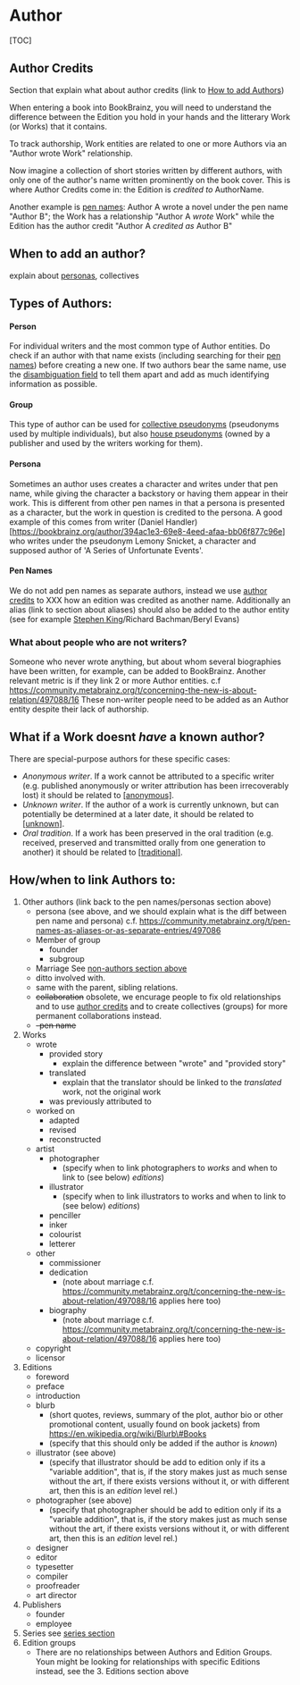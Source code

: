 # Author

[TOC]

## Author Credits
Section that explain what about author credits (link to [How to add Authors](#when-to-add-an-author))

When entering a book into BookBrainz, you will need to understand the difference between the Edition you hold in your hands and the litterary Work (or Works) that it contains.

To track authorship, Work entities are related to one or more Authors via an "Author wrote Work" relationship.

Now imagine a collection of short stories written by different authors, with only one of the author's name written prominently on the book cover.
This is where Author Credits come in: the Edition is *credited to* AuthorName.

Another example is [pen names](#pen-names): Author A wrote a novel under the pen name "Author B"; the Work has a relationship "Author A *wrote* Work" while the Edition has the author credit "Author A *credited as* Author B"

## When to add an author?
explain about [personas](#persona), collectives

## Types of Authors:

#### Person
For individual writers and the most common type of Author entities.
Do check if an author with that name exists (including searching for their [pen names](#pen-names)) before creating a new one.
If two authors bear the same name, use the [disambiguation field](../disambiguation.md) to tell them apart and add as much identifying information as possible.

#### Group
This type of author can be used for [collective pseudonyms](https://en.wikipedia.org/wiki/Category:Collective_pseudonyms) (pseudonyms used by multiple individuals), but also [house pseudonyms](https://en.wikipedia.org/wiki/Pen_name#Collective_names) (owned by a publisher and used by the writers working for them).

#### Persona
Sometimes an author uses creates a character and writes under that pen name, while giving the character a backstory or having them appear in their work.
This is different from other pen names in that a persona is presented as a character, but the work in question is credited to the persona.
A good example of this comes from writer (Daniel Handler)[https://bookbrainz.org/author/394ac1e3-69e8-4eed-afaa-bb06f877c96e] who writes under the pseudonym Lemony Snicket, a character and supposed author of 'A Series of Unfortunate Events'.

#### Pen Names
We do not add pen names as separate authors, instead we use [author credits](#author-credits) to XXX how an edition was credited as another name.
Additionally an alias (link to section about aliases) should also be added to the author entity (see for example [Stephen King](https://bookbrainz.org/author/128d9490-ee19-4270-a070-32e0a36847f5)/Richard Bachman/Beryl Evans)

### What about people who are not writers?

Someone who never wrote anything, but about whom several biographies have been written, for example, can be added to BookBrainz.
Another relevant metric is if they link 2 or more Author entities.
c.f https://community.metabrainz.org/t/concerning-the-new-is-about-relation/497088/16 
These non-writer people need to be added as an Author entity despite their lack of authorship.

## What if a Work doesnt *have* a known author?
There are special-purpose authors for these specific cases:

- *Anonymous writer*. If a work cannot be attributed to a specific writer
(e.g. published anonymously or writer attribution has been irrecoverably lost)
it should be related to
[[anonymous]](https://bookbrainz.org/author/fd47e471-a994-4ed9-bf52-531d5f184dd3).
- *Unknown writer*. If the author of a work is currently unknown, but can
potentially be determined at a later date, it should be related to
[[unknown]](https://bookbrainz.org/author/6c1b8f55-4c7e-4739-bfa2-1979da4c68e1). 
- *Oral tradition*. If a work has been preserved in the oral tradition (e.g.
received, preserved and transmitted orally from one generation to another) it
should be related to
[[traditional]](https://bookbrainz.org/author/415a1f7c-a793-4107-9f2f-c38caf15116d).

## How/when to link Authors to:

1. Other authors (link back to the pen names/personas section above)
    * persona
        (see above, and we should explain what is the diff between pen name and persona)  c.f. https://community.metabrainz.org/t/pen-names-as-aliases-or-as-separate-entries/497086
    * Member of group
        * founder
        * subgroup
    * Marriage
        See [non-authors section above](#what-about-people-who-are-not-writers)
    * ditto involved with.
    * same with the parent, sibling relations.
    *  ~~collaboration~~
        obsolete, we encurage people to fix old relationships and to use [author credits](#author-credits) and to create collectives (groups) for more permanent collaborations instead.
    * ~~\-pen name~~
2. Works
    * wrote
        * provided story
            * explain the difference between "wrote" and "provided story"
        * translated
            * explain that the translator should be linked to the *translated* work, not the original work
        * was previously attributed to
    * worked on
        * adapted
        * revised
        * reconstructed
    * artist
        * photographer
            * (specify when to link photographers to *works* and when to link to (see below) *editions*)
        * illustrator
            * (specify when to link illustrators to works and when to link to (see below) *editions*)
        * penciller
        * inker
        * colourist
        * letterer
    * other
        * commissioner
        * dedication
            * (note about marriage c.f. https://community.metabrainz.org/t/concerning-the-new-is-about-relation/497088/16 applies here too)
        * biography
            * (note about marriage c.f. https://community.metabrainz.org/t/concerning-the-new-is-about-relation/497088/16 applies here too)
    * copyright
    * licensor
3. Editions 
    * foreword
    * preface
    * introduction
    * blurb
        * (short quotes, reviews, summary of the plot, author bio or other promotional content, usually found on book jackets) from https://en.wikipedia.org/wiki/Blurb\#Books
        * (specify that this should only be added if the author is *known*)
    * illustrator (see above)
        * (specify that illustrator should be add to edition only if its a "variable addition", that is, if the story makes just as much sense without the art, if there exists versions without it, or with different art, then this is an *edition* level rel.)
    *  photographer (see above)
        * (specify that photographer should be add to edition only if its a "variable addition", that is, if the story makes just as much sense without the art, if there exists versions without it, or with different art, then this is an *edition* level rel.)
    *  designer
    *  editor
    *  typesetter
    *  compiler
    *  proofreader
    *  art director
4. Publishers
    * founder
    * employee
5. Series see [series section]()
6. Edition groups
    *  There are no relationships between Authors and Edition Groups. Youn might be looking for relationships with specific Editions instead, see the 3. Editions section above